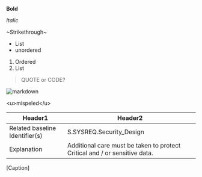 **Bold**

*Italic*

~Strikethrough~

* List
* unordered

1. Ordered
2. List

> QUOTE or CODE?

![markdown](https://cdn.iconscout.com/icon/free/png-512/free-markdown-logo-icon-download-in-svg-png-gif-file-formats--social-media-pack-logos-icons-2364930.png?f=webp&w=100)

\<u\>mispeled\</u\>

| Header1 | Header2 |
|--------------------------------|----------------------------------------------------------------------------|
| Related baseline Identifier(s) | S.SYSREQ.Security_Design |
| Explanation | Additional care must be taken to protect Critical and / or sensitive data. |
[Caption]
